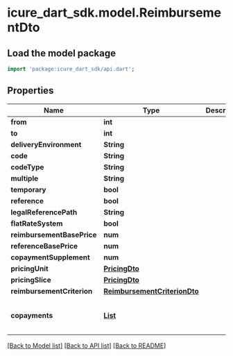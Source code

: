 # icure_dart_sdk.model.ReimbursementDto

## Load the model package
```dart
import 'package:icure_dart_sdk/api.dart';
```

## Properties
Name | Type | Description | Notes
------------ | ------------- | ------------- | -------------
**from** | **int** |  | [optional] 
**to** | **int** |  | [optional] 
**deliveryEnvironment** | **String** |  | [optional] 
**code** | **String** |  | [optional] 
**codeType** | **String** |  | [optional] 
**multiple** | **String** |  | [optional] 
**temporary** | **bool** |  | [optional] 
**reference** | **bool** |  | [optional] 
**legalReferencePath** | **String** |  | [optional] 
**flatRateSystem** | **bool** |  | [optional] 
**reimbursementBasePrice** | **num** |  | [optional] 
**referenceBasePrice** | **num** |  | [optional] 
**copaymentSupplement** | **num** |  | [optional] 
**pricingUnit** | [**PricingDto**](PricingDto.md) |  | [optional] 
**pricingSlice** | [**PricingDto**](PricingDto.md) |  | [optional] 
**reimbursementCriterion** | [**ReimbursementCriterionDto**](ReimbursementCriterionDto.md) |  | [optional] 
**copayments** | [**List<CopaymentDto>**](CopaymentDto.md) |  | [optional] [default to const []]

[[Back to Model list]](../README.md#documentation-for-models) [[Back to API list]](../README.md#documentation-for-api-endpoints) [[Back to README]](../README.md)



